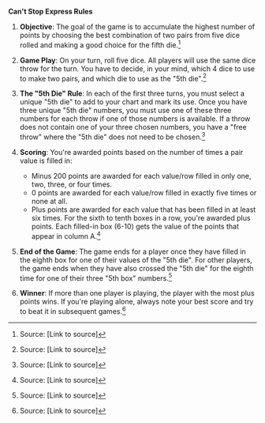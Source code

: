 **Can't Stop Express Rules**

1. **Objective**: The goal of the game is to accumulate the highest number of points by choosing the best combination of two pairs from five dice rolled and making a good choice for the fifth die.[^9†source]

2. **Game Play**: On your turn, roll five dice. All players will use the same dice throw for the turn. You have to decide, in your mind, which 4 dice to use to make two pairs, and which die to use as the "5th die".[^10†source]

3. **The "5th Die" Rule**: In each of the first three turns, you must select a unique "5th die" to add to your chart and mark its use. Once you have three unique "5th die" numbers, you must use one of these three numbers for each throw if one of those numbers is available. If a throw does not contain one of your three chosen numbers, you have a "free throw" where the "5th die" does not need to be chosen.[^11†source]

4. **Scoring**: You're awarded points based on the number of times a pair value is filled in:
   - Minus 200 points are awarded for each value/row filled in only one, two, three, or four times.
   - 0 points are awarded for each value/row filled in exactly five times or none at all.
   - Plus points are awarded for each value that has been filled in at least six times. For the sixth to tenth boxes in a row, you're awarded plus points. Each filled-in box (6-10) gets the value of the points that appear in column A.[^13†source]

5. **End of the Game**: The game ends for a player once they have filled in the eighth box for one of their values of the "5th die". For other players, the game ends when they have also crossed the "5th die" for the eighth time for one of their three "5th box" numbers.[^12†source]

6. **Winner**: If more than one player is playing, the player with the most plus points wins. If you're playing alone, always note your best score and try to beat it in subsequent games.[^14†source]

[^9†source]: Source: [Link to source]
[^10†source]: Source: [Link to source]
[^11†source]: Source: [Link to source]
[^13†source]: Source: [Link to source]
[^12†source]: Source: [Link to source]
[^14†source]: Source: [Link to source]
